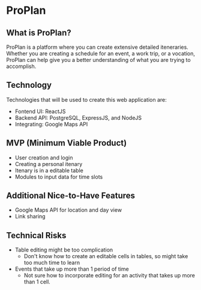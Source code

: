# ProPlan
## What is ProPlan?
ProPlan is a platform where you can create extensive detailed iteneraries. Whether you are creating a schedule for an event, a work trip, or a vocation, ProPlan can help give you a better understanding of what you are trying to accomplish.

## Technology
Technologies that will be used to create this web application are:
- Fontend UI: ReactJS
- Backend API: PostgreSQL, ExpressJS, and NodeJS
- Integrating: Google Maps API

## MVP (Minimum Viable Product)
- User creation and login
- Creating a personal itenary
- Itenary is in a editable table
- Modules to input data for time slots

## Additional Nice-to-Have Features
- Google Maps API for location and day view
- Link sharing

## Technical Risks

- Table editing might be too complication
  - Don't know how to create an editable cells in tables, so might take too much time to learn
- Events that take up more than 1 period of time
  - Not sure how to incorporate editing for an activity that takes up more than 1 cell.
